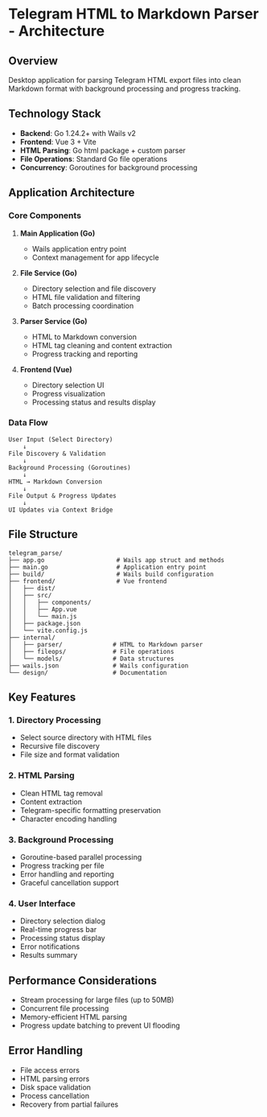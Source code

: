 # Telegram HTML to Markdown Parser - Architecture

## Overview
Desktop application for parsing Telegram HTML export files into clean Markdown format with background processing and progress tracking.

## Technology Stack
- **Backend**: Go 1.24.2+ with Wails v2
- **Frontend**: Vue 3 + Vite
- **HTML Parsing**: Go html package + custom parser
- **File Operations**: Standard Go file operations
- **Concurrency**: Goroutines for background processing

## Application Architecture

### Core Components

1. **Main Application (Go)**
   - Wails application entry point
   - Context management for app lifecycle

2. **File Service (Go)**
   - Directory selection and file discovery
   - HTML file validation and filtering
   - Batch processing coordination

3. **Parser Service (Go)**
   - HTML to Markdown conversion
   - HTML tag cleaning and content extraction
   - Progress tracking and reporting

4. **Frontend (Vue)**
   - Directory selection UI
   - Progress visualization
   - Processing status and results display

### Data Flow
```
User Input (Select Directory) 
    ↓
File Discovery & Validation
    ↓
Background Processing (Goroutines)
    ↓
HTML → Markdown Conversion
    ↓
File Output & Progress Updates
    ↓
UI Updates via Context Bridge
```

## File Structure
```
telegram_parse/
├── app.go                    # Wails app struct and methods
├── main.go                   # Application entry point
├── build/                    # Wails build configuration
├── frontend/                 # Vue frontend
│   ├── dist/
│   ├── src/
│   │   ├── components/
│   │   ├── App.vue
│   │   └── main.js
│   ├── package.json
│   └── vite.config.js
├── internal/
│   ├── parser/              # HTML to Markdown parser
│   ├── fileops/             # File operations
│   └── models/              # Data structures
├── wails.json               # Wails configuration
└── design/                  # Documentation
```

## Key Features

### 1. Directory Processing
- Select source directory with HTML files
- Recursive file discovery
- File size and format validation

### 2. HTML Parsing
- Clean HTML tag removal
- Content extraction
- Telegram-specific formatting preservation
- Character encoding handling

### 3. Background Processing
- Goroutine-based parallel processing
- Progress tracking per file
- Error handling and reporting
- Graceful cancellation support

### 4. User Interface
- Directory selection dialog
- Real-time progress bar
- Processing status display
- Error notifications
- Results summary

## Performance Considerations
- Stream processing for large files (up to 50MB)
- Concurrent file processing
- Memory-efficient HTML parsing
- Progress update batching to prevent UI flooding

## Error Handling
- File access errors
- HTML parsing errors
- Disk space validation
- Process cancellation
- Recovery from partial failures 